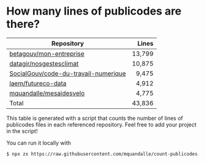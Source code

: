 # How many lines of publicodes are there?

<!--table:start-->
| Repository | Lines |
| --- | --: |
| [betagouv/mon-entreprise](https://github.com/betagouv/mon-entreprise/tree/master/modele-social/règles) | 13,799 |
| [datagir/nosgestesclimat](https://github.com/datagir/nosgestesclimat/tree/master/data) | 10,875 |
| [SocialGouv/code-du-travail-numerique](https://github.com/SocialGouv/code-du-travail-numerique/tree/master/packages/code-du-travail-modeles/src/modeles) | 9,475 |
| [laem/futureco-data](https://github.com/laem/futureco-data/tree/master/) | 4,912 |
| [mquandalle/mesaidesvelo](https://github.com/mquandalle/mesaidesvelo/tree/master/src) | 4,775 |
| Total | 43,836 |
<!--table:end-->

This table is generated with a script that counts the number of lines of publicodes files in each referenced repository. Feel free to add your project in the script!

You can run it locally with

```sh
$ npx zx https://raw.githubusercontent.com/mquandalle/count-publicodes-lines/master/count-publicodes-lines.mjs
```
